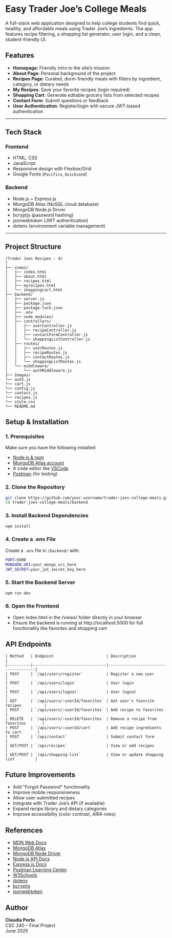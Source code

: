 # Easy Trader Joe’s College Meals

A full-stack web application designed to help college students find quick, healthy, and affordable meals using Trader Joe’s ingredients. The app features recipe filtering, a shopping list generator, user login, and a clean, student-friendly UI.

## Features

- **Homepage**: Friendly intro to the site’s mission
- **About Page**: Personal background of the project
- **Recipes Page**: Curated, dorm-friendly meals with filters by ingredient, category, or dietary needs
- **My Recipes**: Save your favorite recipes (login required)
- **Shopping Cart**: Generate editable grocery lists from selected recipes
- **Contact Form**: Submit questions or feedback
- **User Authentication**: Register/login with secure JWT-based authentication

---

## Tech Stack

### Frontend
- HTML, CSS
- JavaScript
- Responsive design with Flexbox/Grid
- Google Fonts (`Pacifico`, `Quicksand`)

### Backend
- Node.js + Express.js
- MongoDB Atlas (NoSQL cloud database)
- MongoDB Node.js Driver
- bcryptjs (password hashing)
- jsonwebtoken (JWT authentication)
- dotenv (environment variable management)

---

## Project Structure

```text
/Trader Joes Recipes - 4/
│
├── views/
│   ├── index.html
│   ├── about.html
│   ├── recipes.html
│   ├── myrecipes.html
│   └── shoppingcart.html
├── backend/
│   ├── server.js
│   ├── package.json
│   ├── package-lock.json
│   ├── .env
│   ├── node_modules/
│   ├── controllers/
│   │   ├── userController.js
│   │   ├── recipeController.js
│   │   ├── contactFormController.js
│   │   └── shoppingListController.js
│   ├── routes/
│   │   ├── userRoutes.js
│   │   ├── recipeRoutes.js
│   │   ├── contactRoutes.js
│   │   └── shoppingListRoutes.js
│   └── middleware/
│       └── authMiddleware.js
├── Images/
└── auth.js
└── cart.js
└── config.js
└── contact.js
└── recipes.js
└── style.css
└── README.md
```

## Setup & Installation

### 1. Prerequisites

Make sure you have the following installed:

- [Node.js & npm](https://nodejs.org/)
- [MongoDB Atlas account](https://www.mongodb.com/cloud/atlas)
- A code editor like [VSCode](https://code.visualstudio.com/)
- [Postman](https://www.postman.com/) (for testing)

### 2. Clone the Repository
```bash
git clone https://github.com/your-username/trader-joes-college-meals.git
cd trader-joes-college-meals/backend
```

### 3. Install Backend Dependencies
```bash
npm install
```

### 4. Create a .env File

Create a `.env` file in `/backend/` with:
```bash
PORT=5000
MONGODB_URI=your_mongo_uri_here
JWT_SECRET=your_jwt_secret_key_here
```

### 5. Start the Backend Server
```bash
npm run dev
```

### 6. Open the Frontend

- Open index.html in the /views/ folder directly in your browser
- Ensure the backend is running at http://localhost:5000 for full functionality like favorites and shopping cart

## API Endpoints
```text
| Method   | Endpoint                       | Description                          |
|----------|--------------------------------|--------------------------------------|
| POST     | `/api/users/register`          | Register a new user                  |
| POST     | `/api/users/login`             | User login                           |
| POST     | `/api/users/logout`            | User logout                          |
| GET      | `/api/users/:userId/favorites` | Get user's favorite recipes          |
| POST     | `/api/users/:userId/favorites` | Add recipe to favorites              |
| DELETE   | `/api/users/:userId/favorites` | Remove a recipe from favorites       |
| POST     | `/api/users/:userId/cart`      | Add recipe ingredients to cart       |
| POST     | `/api/contact`                 | Submit contact form                  |
| GET/POST | `/api/recipes`                 | View or add recipes                  |
| GET/POST | `/api/shopping-list`           | View or update shopping list         |
```

## Future Improvements

- Add "Forgot Password" functionality
- Improve mobile responsiveness
- Allow user-submitted recipes
- Integrate with Trader Joe’s API (if available)
- Expand recipe library and dietary categories
- Improve accessibility (color contrast, ARIA roles)

## References

- [MDN Web Docs](https://developer.mozilla.org/en-US/)
- [MongoDB Atlas](https://www.mongodb.com/docs/atlas/)
- [MongoDB Node Driver](https://mongodb.github.io/node-mongodb-native/)
- [Node.js API Docs](https://nodejs.org/docs/latest/api/)
- [Express.js Docs](https://expressjs.com/)
- [Postman Learning Center](https://learning.postman.com/)
- [W3Schools](https://www.w3schools.com/)
- [dotenv](https://github.com/motdotla/dotenv)
- [bcryptjs](https://github.com/dcodeIO/bcrypt.js/)
- [jsonwebtoken](https://github.com/auth0/node-jsonwebtoken)

## Author

**Claudia Porto**  
CSC 240 – Final Project  
June 2025